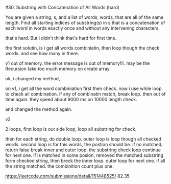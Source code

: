 #30. Substring with Concatenation of All Words (hard)

You are given a string, s, and a list of words, words, that are all of the same length. Find all starting indices of substring(s) in s that is a concatenation of each word in words exactly once and without any intervening characters.

that's hard. But i didn't think that's hard for first time.

the first solutin, is i get all words combiniatin, then loop though the check words. and see how many in there.

v1 out of memory. the error message is out of memory!!!. may be the Recursion take too much memory on create array.

ok, i changed my method, 

on v1, i get all the word combiniation first then check. now i use while loop to check all combination. if any of combinatin match, break loop.
then out of time again. they speed about 9000 ms on 10000 length check.

and changed the method again.

v2 

2 loops, first loop is out side loop, loop all substring for check.

then for each string, do double loop. outer loop is loop though all checked words. second loop is for this words, the postion should be. if no matched, return false break inner and outer loop. the substring check loop continue for next one.
if is matched in some posion, removed the matched substring form checked string, then breck the inner loop. outer loop for next one. if all the string matched. the combinition count plus one.

https://leetcode.com/submissions/detail/151448525/ 82.35
